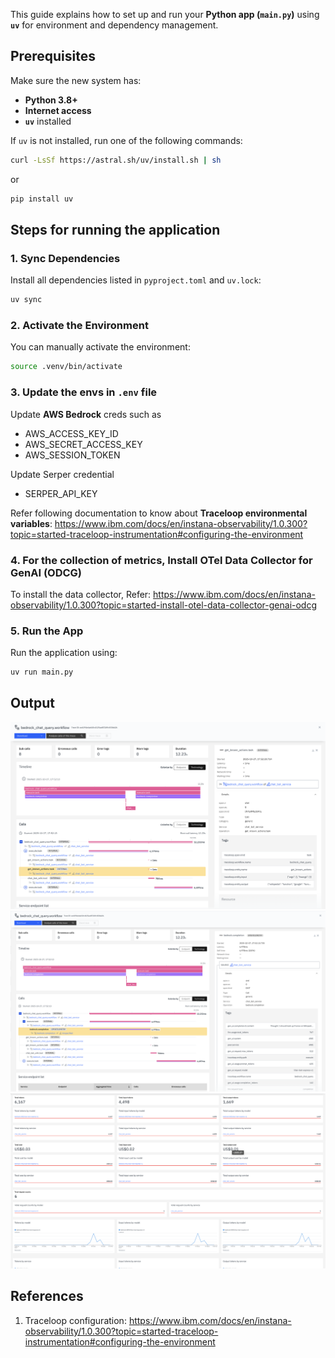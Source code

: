 
This guide explains how to set up and run your **Python app (`main.py`)** using **`uv`** for environment and dependency management.

## Prerequisites

Make sure the new system has:
- **Python 3.8+**
- **Internet access**
- **`uv`** installed

If `uv` is not installed, run one of the following commands:

```bash
curl -LsSf https://astral.sh/uv/install.sh | sh
```
or
```bash
pip install uv
```
## Steps for running the application

### 1. Sync Dependencies

Install all dependencies listed in `pyproject.toml` and `uv.lock`:

```bash
uv sync
```

### 2. Activate the Environment

You can manually activate the environment:

```bash
source .venv/bin/activate
```

### 3. Update the envs in `.env` file

Update **AWS Bedrock** creds such as 
- AWS_ACCESS_KEY_ID
- AWS_SECRET_ACCESS_KEY
- AWS_SESSION_TOKEN

Update Serper credential
- SERPER_API_KEY

Refer following documentation to know about **Traceloop environmental variables**:
https://www.ibm.com/docs/en/instana-observability/1.0.300?topic=started-traceloop-instrumentation#configuring-the-environment



### 4. For the collection of metrics, Install OTel Data Collector for GenAI (ODCG)

To install the data collector, Refer: https://www.ibm.com/docs/en/instana-observability/1.0.300?topic=started-install-otel-data-collector-genai-odcg

### 5. Run the App

Run the application using:

```bash
uv run main.py
```

## Output

![Trace1](assets/image.png)
![Trace2](assets/image-1.png)
![Metrics](assets/image-2.png)

## References

1. Traceloop configuration: https://www.ibm.com/docs/en/instana-observability/1.0.300?topic=started-traceloop-instrumentation#configuring-the-environment

